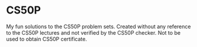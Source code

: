 # CS50P
My fun solutions to the CS50P problem sets. 
Created without any reference to the CS50P lectures and not verified by the CS50P checker.
Not to be used to obtain CS50P certificate.
